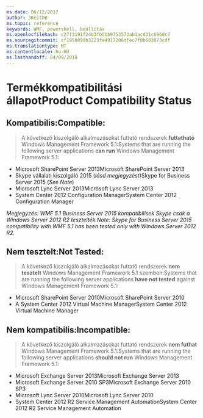 ```yaml
---
ms.date: 06/12/2017
author: JKeithB
ms.topic: reference
keywords: WMF, powershell, beállítás
ms.openlocfilehash: c27f3191f24b3fb5bb9753573ab1acd31c696dc7
ms.sourcegitcommit: cf195b090b3223fa4917206dfec7f0b603873cdf
ms.translationtype: MT
ms.contentlocale: hu-HU
ms.lasthandoff: 04/09/2018
---
```

# <a name="product-compatibility-status"></a><span data-ttu-id="bec17-102">Termékkompatibilitási állapot</span><span class="sxs-lookup"><span data-stu-id="bec17-102">Product Compatibility Status</span></span>

## <a name="compatible"></a><span data-ttu-id="bec17-103">Kompatibilis:</span><span class="sxs-lookup"><span data-stu-id="bec17-103">Compatible:</span></span>
> <span data-ttu-id="bec17-104">A következő kiszolgáló alkalmazásokat futtató rendszerek **futtatható** Windows Management Framework 5.1:</span><span class="sxs-lookup"><span data-stu-id="bec17-104">Systems that are running the following server applications **can run** Windows Management Framework 5.1:</span></span>

- <span data-ttu-id="bec17-105">Microsoft SharePoint Server 2013</span><span class="sxs-lookup"><span data-stu-id="bec17-105">Microsoft SharePoint Server 2013</span></span>
- <span data-ttu-id="bec17-106">Skype vállalati kiszolgáló 2015 (_lásd megjegyzést_)</span><span class="sxs-lookup"><span data-stu-id="bec17-106">Skype for Business Server 2015 (_See Note_)</span></span>
- <span data-ttu-id="bec17-107">Microsoft Lync Server 2013</span><span class="sxs-lookup"><span data-stu-id="bec17-107">Microsoft Lync Server 2013</span></span>
- <span data-ttu-id="bec17-108">System Center 2012 Configuration Manager</span><span class="sxs-lookup"><span data-stu-id="bec17-108">System Center 2012 Configuration Manager</span></span>

<span data-ttu-id="bec17-109">_Megjegyzés: WMF 5.1 Business Server 2015 kompatibilisek Skype csak a Windows Server 2012 R2 tesztelték._</span><span class="sxs-lookup"><span data-stu-id="bec17-109">_Note: Skype for Business Server 2015 compatibility with WMF 5.1 has been tested only with Windows Server 2012 R2._</span></span>

## <a name="not-tested"></a><span data-ttu-id="bec17-110">Nem tesztelt:</span><span class="sxs-lookup"><span data-stu-id="bec17-110">Not Tested:</span></span>
> <span data-ttu-id="bec17-111">A következő kiszolgáló alkalmazásokat futtató rendszerek **nem tesztelt** Windows Management Framework 5.1 szemben:</span><span class="sxs-lookup"><span data-stu-id="bec17-111">Systems that are running the following server applications **have not tested** against Windows Management Framework 5.1:</span></span>

- <span data-ttu-id="bec17-112">Microsoft SharePoint Server 2010</span><span class="sxs-lookup"><span data-stu-id="bec17-112">Microsoft SharePoint Server 2010</span></span>
- <span data-ttu-id="bec17-113">A System Center 2012 Virtual Machine Manager</span><span class="sxs-lookup"><span data-stu-id="bec17-113">System Center 2012 Virtual Machine Manager</span></span>

## <a name="incompatible"></a><span data-ttu-id="bec17-114">Nem kompatibilis:</span><span class="sxs-lookup"><span data-stu-id="bec17-114">Incompatible:</span></span>
> <span data-ttu-id="bec17-115">A következő kiszolgáló alkalmazásokat futtató rendszerek **nem futhat** Windows Management Framework 5.1:</span><span class="sxs-lookup"><span data-stu-id="bec17-115">Systems that are running the following server applications **should not run** Windows Management Framework 5.1:</span></span>

- <span data-ttu-id="bec17-116">Microsoft Exchange Server 2013</span><span class="sxs-lookup"><span data-stu-id="bec17-116">Microsoft Exchange Server 2013</span></span>
- <span data-ttu-id="bec17-117">Microsoft Exchange Server 2010 SP3</span><span class="sxs-lookup"><span data-stu-id="bec17-117">Microsoft Exchange Server 2010 SP3</span></span>
- <span data-ttu-id="bec17-118">Microsoft Lync Server 2010</span><span class="sxs-lookup"><span data-stu-id="bec17-118">Microsoft Lync Server 2010</span></span>
- <span data-ttu-id="bec17-119">System Center 2012 R2 Service Management Automation</span><span class="sxs-lookup"><span data-stu-id="bec17-119">System Center 2012 R2 Service Management Automation</span></span>